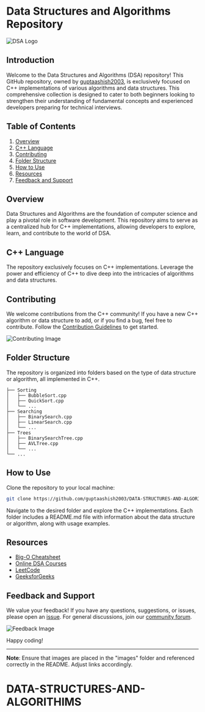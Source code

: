 # Data Structures and Algorithms Repository

![DSA Logo](images/dsa-logo.png)

## Introduction

Welcome to the Data Structures and Algorithms (DSA) repository! This GitHub repository, owned by [guptaashish2003](https://github.com/guptaashish2003), is exclusively focused on C++ implementations of various algorithms and data structures. This comprehensive collection is designed to cater to both beginners looking to strengthen their understanding of fundamental concepts and experienced developers preparing for technical interviews.

## Table of Contents

1. [Overview](#overview)
2. [C++ Language](#cpp-language)
3. [Contributing](#contributing)
4. [Folder Structure](#folder-structure)
5. [How to Use](#how-to-use)
6. [Resources](#resources)
7. [Feedback and Support](#feedback-and-support)

## Overview

Data Structures and Algorithms are the foundation of computer science and play a pivotal role in software development. This repository aims to serve as a centralized hub for C++ implementations, allowing developers to explore, learn, and contribute to the world of DSA.

## C++ Language

The repository exclusively focuses on C++ implementations. Leverage the power and efficiency of C++ to dive deep into the intricacies of algorithms and data structures.

## Contributing

We welcome contributions from the C++ community! If you have a new C++ algorithm or data structure to add, or if you find a bug, feel free to contribute. Follow the [Contribution Guidelines](CONTRIBUTING.md) to get started.

![Contributing Image](images/contributing-image.png)

## Folder Structure

The repository is organized into folders based on the type of data structure or algorithm, all implemented in C++.

```
├── Sorting
│   ├── BubbleSort.cpp
│   ├── QuickSort.cpp
│   └── ...
├── Searching
│   ├── BinarySearch.cpp
│   ├── LinearSearch.cpp
│   └── ...
├── Trees
│   ├── BinarySearchTree.cpp
│   ├── AVLTree.cpp
│   └── ...
└── ...
```

## How to Use

Clone the repository to your local machine:

```bash
git clone https://github.com/guptaashish2003/DATA-STRUCTURES-AND-ALGORITHIMS.git
```

Navigate to the desired folder and explore the C++ implementations. Each folder includes a README.md file with information about the data structure or algorithm, along with usage examples.

## Resources

- [Big-O Cheatsheet](docs/big-o-cheatsheet.pdf)
- [Online DSA Courses](https://www.youtube.com)
- [LeetCode](https://leetcode.com)
- [GeeksforGeeks](https://www.geeksforgeeks.org)

## Feedback and Support

We value your feedback! If you have any questions, suggestions, or issues, please open an [issue](https://github.com/guptaashish2003/DATA-STRUCTURES-AND-ALGORITHIMS/issues). For general discussions, join our [community forum](https://community.example.com).

![Feedback Image](images/feedback-image.png)

Happy coding!

---

**Note**: Ensure that images are placed in the "images" folder and referenced correctly in the README. Adjust links accordingly.


# DATA-STRUCTURES-AND-ALGORITHIMS


